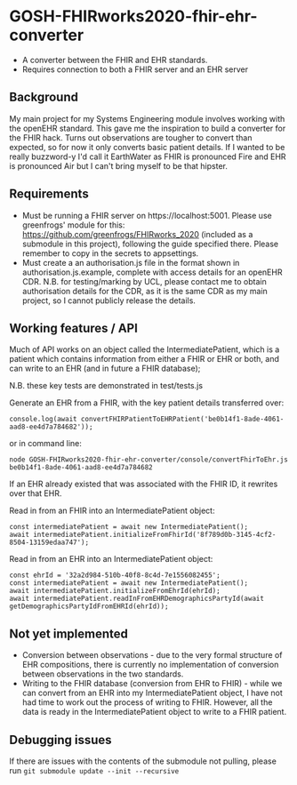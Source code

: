# GOSH-FHIRworks2020-fhir-ehr-converter
- A converter between the FHIR and EHR standards.
- Requires connection to both a FHIR server and an EHR server

## Background

My main project for my Systems Engineering module involves working with the openEHR standard. This gave me the inspiration to build a converter for the FHIR hack. Turns out observations are tougher to convert than expected, so for now it only converts basic patient details. If I wanted to be really buzzword-y I'd call it EarthWater as FHIR is pronounced Fire and EHR is pronounced Air but I can't bring myself to be that hipster.

## Requirements
- Must be running a FHIR server on https://localhost:5001. Please use greenfrogs' module for this: https://github.com/greenfrogs/FHIRworks_2020 (included as a submodule in this project), following the guide specified there. Please  remember to copy in the secrets to appsettings.
- Must create a an authorisation.js file in the format shown in authorisation.js.example, complete with access details for an openEHR CDR. N.B. for testing/marking by UCL, please contact me to obtain authorisation details for the CDR, as it is the same CDR as my main project, so I cannot publicly release the details.

## Working features / API
Much of API works on an object called the IntermediatePatient, which is a patient which contains information from either a FHIR or EHR or both, and can write to an EHR (and in future a FHIR database); 

N.B. these key tests are demonstrated in test/tests.js

Generate an EHR from a FHIR, with the key patient details transferred over:
```
console.log(await convertFHIRPatientToEHRPatient('be0b14f1-8ade-4061-aad8-ee4d7a784682'));
```
or in command line:
```
node GOSH-FHIRworks2020-fhir-ehr-converter/console/convertFhirToEhr.js be0b14f1-8ade-4061-aad8-ee4d7a784682
```
If an EHR already existed that was associated with the FHIR ID, it rewrites over that EHR.

Read in from an FHIR into an IntermediatePatient object:
```
const intermediatePatient = await new IntermediatePatient();
await intermediatePatient.initializeFromFhirId('8f789d0b-3145-4cf2-8504-13159edaa747');
```

Read in from an EHR into an IntermediatePatient object:
```
const ehrId = '32a2d984-510b-40f8-8c4d-7e1556082455';
const intermediatePatient = await new IntermediatePatient();
await intermediatePatient.initializeFromEhrId(ehrId);
await intermediatePatient.readInFromEHRDemographicsPartyId(await getDemographicsPartyIdFromEHRId(ehrId));
```


## Not yet implemented
- Conversion between observations - due to the very formal structure of EHR compositions, there is currently no implementation of conversion between observations in the two standards.
- Writing to the FHIR database (conversion from EHR to FHIR) - while we can convert from an EHR into my IntermediatePatient object, I have not had time to work out the process of writing to FHIR. However, all the data is ready in the IntermediatePatient object to write to a FHIR patient.

## Debugging issues
If there are issues with the contents of the submodule not pulling, please run `git submodule update --init --recursive`
